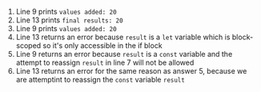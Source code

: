 1. Line 9 prints `values added: 20`
2. Line 13 prints `final results: 20`
3. Line 9 prints `values added: 20`
4. Line 13 returns an error because `result` is a `let` variable which is block-scoped so it's only accessible in the if block
5. Line 9 returns an error because `result` is a `const` variable and the attempt to reassign `result` in line 7 will not be allowed
6. Line 13 returns an error for the same reason as answer 5, because we are attemptint to reassign the `const` variable `result`